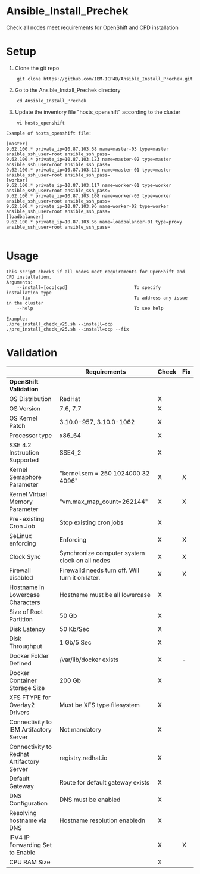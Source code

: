 # Ansible_Install_Prechek
Check all nodes meet requirements for OpenShift and CPD installation

# Setup
1. Clone the git repo
```
	git clone https://github.com/IBM-ICP4D/Ansible_Install_Prechek.git
```
2. Go to the Ansible_Install_Prechek directory 
```
	cd Ansible_Install_Prechek
```
3. Update the inventory file "hosts_openshift" according to the cluster
```
	vi hosts_openshift
```
	Example of hosts_openshift file:
```
[master]
9.62.100.* private_ip=10.87.103.68 name=master-03 type=master ansible_ssh_user=root ansible_ssh_pass=
9.62.100.* private_ip=10.87.103.123 name=master-02 type=master ansible_ssh_user=root ansible_ssh_pass=
9.62.100.* private_ip=10.87.103.121 name=master-01 type=master ansible_ssh_user=root ansible_ssh_pass=
[worker]
9.62.100.* private_ip=10.87.103.117 name=worker-01 type=worker ansible_ssh_user=root ansible_ssh_pass=
9.62.100.* private_ip=10.87.103.108 name=worker-03 type=worker ansible_ssh_user=root ansible_ssh_pass=
9.62.100.* private_ip=10.87.103.96 name=worker-02 type=worker ansible_ssh_user=root ansible_ssh_pass=
[loadbalancer]
9.62.100.* private_ip=10.87.103.66 name=loadbalancer-01 type=proxy ansible_ssh_user=root ansible_ssh_pass=
	
```

# Usage
```
This script checks if all nodes meet requirements for OpenShift and CPD installation.
Arguments: 
    --install=[ocp|cpd]                         To specify installation type
    --fix                                       To address any issue in the cluster 
    --help                                      To see help 

Example: 
./pre_install_check_v25.sh --install=ocp
./pre_install_check_v25.sh --install=ocp --fix
```

# Validation
| | Requirements | Check |	Fix |
|----------------------------------------------|----------------------------------------------|----------|----------
|**OpenShift Validation** |
|OS Distribution	| RedHat | X |   | 
|OS Version | 7.6, 7.7| X |	| 
|OS Kernel Patch | 3.10.0-957, 3.10.0-1062| X |	|
|Processor type | x86_64 | X | |
|SSE 4.2 Instruction Supported | SSE4_2 | X | 	|
|Kernel Semaphore Parameter | "kernel.sem = 250 1024000 32 4096" | X | X |
|Kernel Virtual Memory Parameter | "vm.max_map_count=262144" | X | X |
|Pre-existing Cron Job | Stop existing cron jobs | X | 	 |
|SeLinux enforcing | Enforcing | X | X |
|Clock Sync | Synchronize computer system clock on all nodes | X |	X	|
|Firewall disabled	| Firewalld needs turn off. Will turn it on later. | X | X	|
|Hostname in Lowercase Characters | Hostname must be all lowercase | X |	 	|
|Size of Root Partition | 50 Gb | X |  |
|Disk Latency | 50 Kb/Sec | X | |
|Disk Throughput | 1 Gb/5 Sec| X | |
|Docker Folder Defined	| /var/lib/docker exists | X | - |
|Docker Container Storage Size | 200 Gb | X | |
|XFS FTYPE for Overlay2 Drivers | Must be XFS type filesystem | X | |
|Connectivity to IBM Artifactory Server | Not mandatory| X | |	
|Connectivity to Redhat Artifactory Server	| registry.redhat.io | X |	|
|Default Gateway | Route for default gateway exists | X | |
|DNS Configuration	| DNS must be enabled | X | | 
|Resolving hostname via DNS | Hostname resolution enabledn| X |	|
|IPV4 IP Forwarding Set to Enable | | X |	X |	
|CPU RAM Size | | X | |

